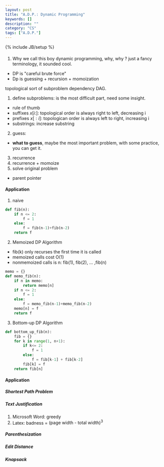 ```yaml
---
layout: post
title: "A.D.P.: Dynamic Programming"
keywords: []
description: ""
category: "CS"
tags: ["A.D.P."]
---
```

{% include JB/setup %}

####
1. Why we call this boy dynamic programming, why, why ? just a fancy
   terminology, it sounded cool. 
-  DP is "careful brute force"
-  Dp is guessing + recursion + momoization

topological sort of subproblem dependency DAG.

1. define subproblems: is the most difficult part, need some insight.
- rule of thumb
- suffixes $x[i:]$: topological order is always right to left, decreasing i
- prefixes $x[:i]$: topologican order is always left to right, increasing i
- substrings: increase substring
2. guess: 
- **what to guess**, maybe the most important problem, with some
  practice, you can get it.
3.  recurrence
4.  recurrence + momoize
5. solve original problem
- parent pointer

#### Application
1. naive

```python
def fib(n):
    if n <= 2:
        f = 1
    else:
        f = fib(n-1)+fib(n-2)
    return f
```


2. Memoized DP Algorithm
- fib(k) only recurses the first time it is called
- memoized calls cost O(1)
- nonmemoized calls is n: fib(1), fib(2), ... ,fib(n)

```python
memo = {}
def memo_fib(n):
    if n in memo:
        return memo[n]
    if n <= 2:
        f = 1
    else:
        f = memo_fib(n-1)+memo_fib(n-2)
    memo[n] = f
    return f
```

3. Bottom-up DP Algorithm

```python
def bottom_up_fib(n):
    fib = {}
    for k in range(1, n+1):
        if k<= 2:
            f = 1
        else:
            f = fib[k-1] + fib[k-2]
        fib[k] = f
    return fib[n]  
```





#### Application

##### Shortest Path Problem
##### Text Justification
1. Microsoft Word: greedy 
2. Latex: badness = $(\text{page width - total width})^3$

##### Parenthesization
##### Edit Distance
##### Knapsack

